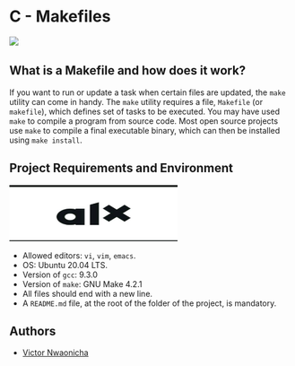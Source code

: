 # C - Makefiles
<img src="https://s3.amazonaws.com/intranet-projects-files/holbertonschool-low_level_programming/273/giphy-2.gif" width="" height="" />


## What is a Makefile and how does it work?
If you want to run or update a task when certain files are updated, the `make` utility can come in handy. The `make` utility requires a file, `Makefile` (or `makefile`), which defines set of tasks to be executed. You may have used `make` to compile a program from source code. Most open source projects use `make` to compile a final executable binary, which can then be installed using `make install`.


## Project Requirements and Environment
<img src="https://github.com/TosinISOGUN/TosinISOGUN/blob/main/ALX.jpeg?raw=true" width="300" height="100" />

- Allowed editors: `vi`, `vim`, `emacs`.
- OS: Ubuntu 20.04 LTS.
- Version of `gcc`: 9.3.0
- Version of `make`: GNU Make 4.2.1
- All files should end with a new line.
- A `README.md` file, at the root of the folder of the project, is mandatory.

## Authors
- [Victor Nwaonicha](https://github.com/Victornwaonicha)
